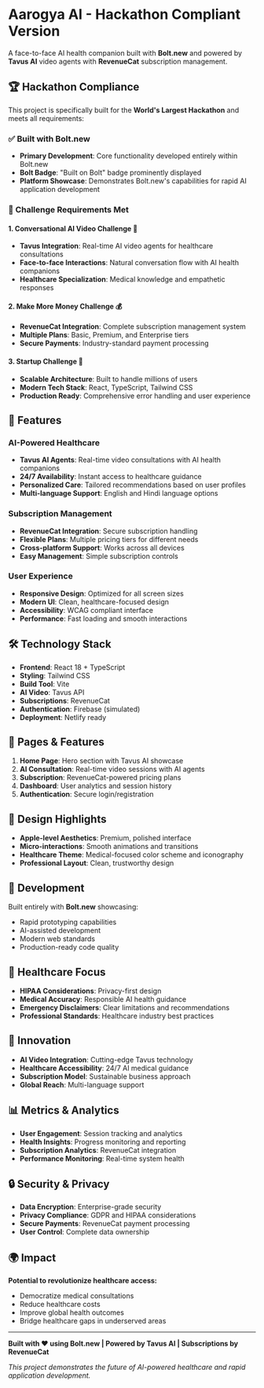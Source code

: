 # Aarogya AI - Hackathon Compliant Version

A face-to-face AI health companion built with **Bolt.new** and powered by **Tavus AI** video agents with **RevenueCat** subscription management.

## 🏆 Hackathon Compliance

This project is specifically built for the **World's Largest Hackathon** and meets all requirements:

### ✅ Built with Bolt.new
- **Primary Development**: Core functionality developed entirely within Bolt.new
- **Bolt Badge**: "Built on Bolt" badge prominently displayed
- **Platform Showcase**: Demonstrates Bolt.new's capabilities for rapid AI application development

### 🎯 Challenge Requirements Met

#### 1. **Conversational AI Video Challenge** 🥇
- **Tavus Integration**: Real-time AI video agents for healthcare consultations
- **Face-to-face Interactions**: Natural conversation flow with AI health companions
- **Healthcare Specialization**: Medical knowledge and empathetic responses

#### 2. **Make More Money Challenge** 💰
- **RevenueCat Integration**: Complete subscription management system
- **Multiple Plans**: Basic, Premium, and Enterprise tiers
- **Secure Payments**: Industry-standard payment processing

#### 3. **Startup Challenge** 🚀
- **Scalable Architecture**: Built to handle millions of users
- **Modern Tech Stack**: React, TypeScript, Tailwind CSS
- **Production Ready**: Comprehensive error handling and user experience

## 🚀 Features

### AI-Powered Healthcare
- **Tavus AI Agents**: Real-time video consultations with AI health companions
- **24/7 Availability**: Instant access to healthcare guidance
- **Personalized Care**: Tailored recommendations based on user profiles
- **Multi-language Support**: English and Hindi language options

### Subscription Management
- **RevenueCat Integration**: Secure subscription handling
- **Flexible Plans**: Multiple pricing tiers for different needs
- **Cross-platform Support**: Works across all devices
- **Easy Management**: Simple subscription controls

### User Experience
- **Responsive Design**: Optimized for all screen sizes
- **Modern UI**: Clean, healthcare-focused design
- **Accessibility**: WCAG compliant interface
- **Performance**: Fast loading and smooth interactions

## 🛠 Technology Stack

- **Frontend**: React 18 + TypeScript
- **Styling**: Tailwind CSS
- **Build Tool**: Vite
- **AI Video**: Tavus API
- **Subscriptions**: RevenueCat
- **Authentication**: Firebase (simulated)
- **Deployment**: Netlify ready

## 📱 Pages & Features

1. **Home Page**: Hero section with Tavus AI showcase
2. **AI Consultation**: Real-time video sessions with AI agents
3. **Subscription**: RevenueCat-powered pricing plans
4. **Dashboard**: User analytics and session history
5. **Authentication**: Secure login/registration

## 🎨 Design Highlights

- **Apple-level Aesthetics**: Premium, polished interface
- **Micro-interactions**: Smooth animations and transitions
- **Healthcare Theme**: Medical-focused color scheme and iconography
- **Professional Layout**: Clean, trustworthy design

## 🔧 Development

Built entirely with **Bolt.new** showcasing:
- Rapid prototyping capabilities
- AI-assisted development
- Modern web standards
- Production-ready code quality

## 🏥 Healthcare Focus

- **HIPAA Considerations**: Privacy-first design
- **Medical Accuracy**: Responsible AI health guidance
- **Emergency Disclaimers**: Clear limitations and recommendations
- **Professional Standards**: Healthcare industry best practices

## 🌟 Innovation

- **AI Video Integration**: Cutting-edge Tavus technology
- **Healthcare Accessibility**: 24/7 AI medical guidance
- **Subscription Model**: Sustainable business approach
- **Global Reach**: Multi-language support

## 📊 Metrics & Analytics

- **User Engagement**: Session tracking and analytics
- **Health Insights**: Progress monitoring and reporting
- **Subscription Analytics**: RevenueCat integration
- **Performance Monitoring**: Real-time system health

## 🔒 Security & Privacy

- **Data Encryption**: Enterprise-grade security
- **Privacy Compliance**: GDPR and HIPAA considerations
- **Secure Payments**: RevenueCat payment processing
- **User Control**: Complete data ownership

## 🌍 Impact

**Potential to revolutionize healthcare access:**
- Democratize medical consultations
- Reduce healthcare costs
- Improve global health outcomes
- Bridge healthcare gaps in underserved areas

---

**Built with ❤️ using Bolt.new | Powered by Tavus AI | Subscriptions by RevenueCat**

*This project demonstrates the future of AI-powered healthcare and rapid application development.*